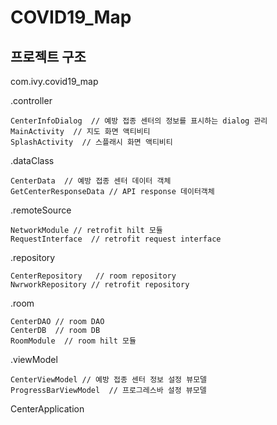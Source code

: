 # COVID19_Map
## 프로젝트 구조
com.ivy.covid19_map

  .controller
  
    CenterInfoDialog  // 예방 접종 센터의 정보를 표시하는 dialog 관리
    MainActivity  // 지도 화면 액티비티
    SplashActivity  // 스플래시 화면 액티비티
    
  .dataClass
  
    CenterData  // 예방 접종 센터 데이터 객체
    GetCenterResponseData // API response 데이터객체
    
  .remoteSource
  
    NetworkModule // retrofit hilt 모듈
    RequestInterface  // retrofit request interface
    
  .repository
  
    CenterRepository   // room repository
    NwrworkRepository // retrofit repository
    
  .room
  
    CenterDAO // room DAO
    CenterDB  // room DB
    RoomModule  // room hilt 모듈
    
  .viewModel
  
    CenterViewModel // 예방 접종 센터 정보 설정 뷰모델
    ProgressBarViewModel  // 프로그레스바 설정 뷰모델
    
   CenterApplication
